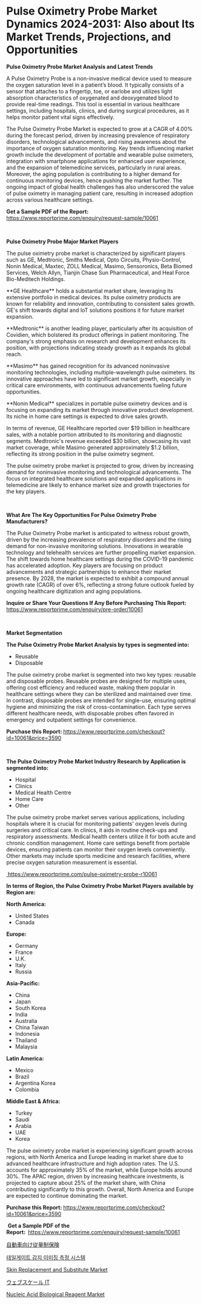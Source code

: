 <p><h1>Pulse Oximetry Probe Market Dynamics 2024-2031: Also about Its Market Trends, Projections, and Opportunities</h1></p><p><strong>Pulse Oximetry Probe Market Analysis and Latest Trends</strong></p>
<p><p>A Pulse Oximetry Probe is a non-invasive medical device used to measure the oxygen saturation level in a patient’s blood. It typically consists of a sensor that attaches to a fingertip, toe, or earlobe and utilizes light absorption characteristics of oxygenated and deoxygenated blood to provide real-time readings. This tool is essential in various healthcare settings, including hospitals, clinics, and during surgical procedures, as it helps monitor patient vital signs effectively.</p><p>The Pulse Oximetry Probe Market is expected to grow at a CAGR of 4.00% during the forecast period, driven by increasing prevalence of respiratory disorders, technological advancements, and rising awareness about the importance of oxygen saturation monitoring. Key trends influencing market growth include the development of portable and wearable pulse oximeters, integration with smartphone applications for enhanced user experience, and the expansion of telemedicine services, particularly in rural areas. Moreover, the aging population is contributing to a higher demand for continuous monitoring devices, hence pushing the market further. The ongoing impact of global health challenges has also underscored the value of pulse oximetry in managing patient care, resulting in increased adoption across various healthcare settings.</p></p>
<p><strong>Get a Sample PDF of the Report:&nbsp;</strong> <a href="https://www.reportprime.com/enquiry/request-sample/10061">https://www.reportprime.com/enquiry/request-sample/10061</a></p>
<p>&nbsp;</p>
<p><strong>Pulse Oximetry Probe Major Market Players</strong></p>
<p><p>The pulse oximetry probe market is characterized by significant players such as GE, Medtronic, Smiths Medical, Opto Circuits, Physio-Control, Nonin Medical, Maxtec, ZOLL Medical, Masimo, Sensoronics, Beta Biomed Services, Welch Allyn, Tianjin Chase Sun Pharmaceutical, and Heal Force Bio-Meditech Holdings. </p><p>**GE Healthcare** holds a substantial market share, leveraging its extensive portfolio in medical devices. Its pulse oximetry products are known for reliability and innovation, contributing to consistent sales growth. GE's shift towards digital and IoT solutions positions it for future market expansion.</p><p>**Medtronic** is another leading player, particularly after its acquisition of Covidien, which bolstered its product offerings in patient monitoring. The company's strong emphasis on research and development enhances its position, with projections indicating steady growth as it expands its global reach.</p><p>**Masimo** has gained recognition for its advanced noninvasive monitoring technologies, including multiple-wavelength pulse oximeters. Its innovative approaches have led to significant market growth, especially in critical care environments, with continuous advancements fueling future opportunities.</p><p>**Nonin Medical** specializes in portable pulse oximetry devices and is focusing on expanding its market through innovative product development. Its niche in home care settings is expected to drive sales growth.</p><p>In terms of revenue, GE Healthcare reported over $19 billion in healthcare sales, with a notable portion attributed to its monitoring and diagnostic segments. Medtronic's revenue exceeded $30 billion, showcasing its vast market coverage, while Masimo generated approximately $1.2 billion, reflecting its strong position in the pulse oximetry segment.</p><p>The pulse oximetry probe market is projected to grow, driven by increasing demand for noninvasive monitoring and technological advancements. The focus on integrated healthcare solutions and expanded applications in telemedicine are likely to enhance market size and growth trajectories for the key players.</p></p>
<p>&nbsp;</p>
<p><strong>What Are The Key Opportunities For Pulse Oximetry Probe Manufacturers?</strong></p>
<p><p>The Pulse Oximetry Probe market is anticipated to witness robust growth, driven by the increasing prevalence of respiratory disorders and the rising demand for non-invasive monitoring solutions. Innovations in wearable technology and telehealth services are further propelling market expansion. The shift towards home healthcare settings during the COVID-19 pandemic has accelerated adoption. Key players are focusing on product advancements and strategic partnerships to enhance their market presence. By 2028, the market is expected to exhibit a compound annual growth rate (CAGR) of over 6%, reflecting a strong future outlook fueled by ongoing healthcare digitization and aging populations.</p></p>
<p><strong>Inquire or Share Your Questions If Any Before Purchasing This Report:</strong> <a href="https://www.reportprime.com/enquiry/pre-order/10061">https://www.reportprime.com/enquiry/pre-order/10061</a></p>
<p>&nbsp;</p>
<p><strong>Market Segmentation</strong></p>
<p><strong>The Pulse Oximetry Probe Market Analysis by types is segmented into:</strong></p>
<p><ul><li>Reusable</li><li>Disposable</li></ul></p>
<p><p>The pulse oximetry probe market is segmented into two key types: reusable and disposable probes. Reusable probes are designed for multiple uses, offering cost efficiency and reduced waste, making them popular in healthcare settings where they can be sterilized and maintained over time. In contrast, disposable probes are intended for single-use, ensuring optimal hygiene and minimizing the risk of cross-contamination. Each type serves different healthcare needs, with disposable probes often favored in emergency and outpatient settings for convenience.</p></p>
<p><strong>Purchase this Report:&nbsp;</strong><a href="https://www.reportprime.com/checkout?id=10061&price=3590">https://www.reportprime.com/checkout?id=10061&price=3590</a></p>
<p>&nbsp;</p>
<p><strong>The Pulse Oximetry Probe Market Industry Research by Application is segmented into:</strong></p>
<p><ul><li>Hospital</li><li>Clinics</li><li>Medical Health Centre</li><li>Home Care</li><li>Other</li></ul></p>
<p><p>The pulse oximetry probe market serves various applications, including hospitals where it is crucial for monitoring patients' oxygen levels during surgeries and critical care. In clinics, it aids in routine check-ups and respiratory assessments. Medical health centers utilize it for both acute and chronic condition management. Home care settings benefit from portable devices, ensuring patients can monitor their oxygen levels conveniently. Other markets may include sports medicine and research facilities, where precise oxygen saturation measurement is essential.</p></p>
<p><a href="https://www.reportprime.com/pulse-oximetry-probe-r10061">&nbsp;https://www.reportprime.com/pulse-oximetry-probe-r10061</a></p>
<p><strong>In terms of Region, the Pulse Oximetry Probe Market Players available by Region are:</strong></p>
<p>
    <p> <strong> North America: </strong>
        <ul>
            <li>United States</li>
            <li>Canada</li>
        </ul>
        </p> 
    <p> <strong> Europe: </strong>
        <ul>
            <li>Germany</li>
            <li>France</li>
            <li>U.K.</li>
            <li>Italy</li>
            <li>Russia</li>
        </ul>
        </p> 
    <p> <strong> Asia-Pacific: </strong>
        <ul>
            <li>China</li>
            <li>Japan</li>
            <li>South Korea</li>
            <li>India</li>
            <li>Australia</li>
            <li>China Taiwan</li>
            <li>Indonesia</li>
            <li>Thailand</li>
            <li>Malaysia</li>
        </ul>
        </p> 
    <p> <strong> Latin America: </strong>
        <ul>
            <li>Mexico</li>
            <li>Brazil</li>
            <li>Argentina Korea</li>
            <li>Colombia</li>
        </ul>
        </p> 
    <p> <strong> Middle East & Africa: </strong>
        <ul>
            <li>Turkey</li>
            <li>Saudi</li>
            <li>Arabia</li>
            <li>UAE</li>
            <li>Korea</li>
        </ul>
    </p>
    </p>
<p><p>The pulse oximetry probe market is experiencing significant growth across regions, with North America and Europe leading in market share due to advanced healthcare infrastructure and high adoption rates. The U.S. accounts for approximately 35% of the market, while Europe holds around 30%. The APAC region, driven by increasing healthcare investments, is projected to capture about 25% of the market share, with China contributing significantly to this growth. Overall, North America and Europe are expected to continue dominating the market.</p></p>
<p><strong>Purchase this Report: </strong><a href="https://www.reportprime.com/checkout?id=10061&price=3590">https://www.reportprime.com/checkout?id=10061&price=3590</a></p>
<p>&nbsp;<strong>Get a Sample PDF of the Report:&nbsp;&nbsp;</strong><a href="https://www.reportprime.com/enquiry/request-sample/10061">https://www.reportprime.com/enquiry/request-sample/10061</a></p>
<p><strong></strong></p>
<p><p><a href="https://medium.com/@mandysw5k1a/usage-based-insurance-for-automotive-market-%E3%81%AF-%E3%82%B3%E3%82%B9%E3%83%88%E7%AE%A1%E7%90%86%E3%81%A8%E5%8A%B9%E7%8E%87%E5%90%91%E4%B8%8A%E3%82%92%E5%84%AA%E5%85%88%E3%81%97%E3%81%BE%E3%81%99-%E3%81%95%E3%82%89%E3%81%AB-%E5%A0%B1%E5%91%8A%E6%9B%B8%E3%81%AF%E5%B8%82%E5%A0%B4%E3%81%AE%E9%9C%80%E8%A6%81%E9%9D%A2%E3%81%A8%E4%BE%9B%E7%B5%A6%E9%9D%A2%E3%81%AE%E4%B8%A1%E6%96%B9%E3%82%92%E3%82%AB%E3%83%90%E3%83%BC%E3%81%97%E3%81%A6%E3%81%84%E3%81%BE%E3%81%99-fb56e1b11980?postPublishedType=initial">自動車向け従量制保険</a></p><p><a href="https://medium.com/@joehodytkiewicz980/tailgate-detection-imaging-measurement-system-market-%EC%9D%98-%EA%B8%80%EB%A1%9C%EB%B2%8C-%EC%8B%9C%EC%9E%A5-%EA%B0%9C%EC%9A%94%EB%8A%94-%EC%A0%84-%EC%84%B8%EA%B3%84-%EB%B0%8F-%EC%A3%BC%EC%9A%94-%EC%8B%9C%EC%9E%A5%EC%9D%98-%EC%82%B0%EC%97%85%EC%97%90-%EC%98%81%ED%96%A5%EC%9D%84-%EB%AF%B8%EC%B9%98%EB%8A%94-%EC%A3%BC%EC%9A%94-0a122d944b2f">테일게이트 감지 이미징 측정 시스템</a></p><p><a href="https://medium.com/@rhys_bevs91/skin-replacement-and-substitute-market-trends-and-market-growth-outlook-2024-2031-4a4a882d2d2d">Skin Replacement and Substitute Market</a></p><p><a href="https://medium.com/@mandysw5k1a/web-scale-it-market-%E3%81%AF-%E3%82%B3%E3%82%B9%E3%83%88%E7%AE%A1%E7%90%86%E3%81%A8%E5%8A%B9%E7%8E%87%E5%90%91%E4%B8%8A%E3%82%92%E5%84%AA%E5%85%88%E3%81%97%E3%81%BE%E3%81%99-%E3%81%95%E3%82%89%E3%81%AB-%E5%A0%B1%E5%91%8A%E6%9B%B8%E3%81%AF%E5%B8%82%E5%A0%B4%E3%81%AE%E9%9C%80%E8%A6%81%E9%9D%A2%E3%81%A8%E4%BE%9B%E7%B5%A6%E9%9D%A2%E3%81%AE%E4%B8%A1%E6%96%B9%E3%82%92%E3%82%AB%E3%83%90%E3%83%BC%E3%81%97%E3%81%A6%E3%81%84%E3%81%BE%E3%81%99-web-scale-it-%E5%B8%82%E5%A0%B4%E3%81%AF-2024-%E3%81%8B%E3%82%89-1c3c422daf86">ウェブスケール IT</a></p><p><a href="https://issuu.com/reportprime-2/docs/nucleic-acid-biological-reagent-mar_c05001e99b8f8e">Nucleic Acid Biological Reagent Market</a></p></p>